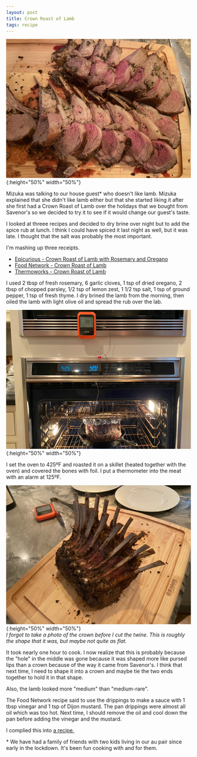 ```yaml
---
layout: post
title: Crown Roast of Lamb
tags: recipe
---
```

![Carved Crown Roast](/images/carved-roast-crown.jpeg){:height="50%" width="50%"}

Mizuka was talking to our house guest\* who doesn't like lamb. Mizuka explained that she didn't like lamb either but that she started liking it after she first had a Crown Roast of Lamb over the holidays that we bought from Savenor's so we decided to try it to see if it would change our guest's taste.

I looked at threee recipes and decided to dry brine over night but to add the spice rub at lunch. I think I could have spiced it last night as well, but it was late. I thought that the salt was probably the most important.

I'm mashing up three receipts.

- [Epicurious - Crown Roast of Lamb with Rosemary and Oregano](/recipes/Crown-Roast-of-Lamb-with-Rosemary-and-Oregano---Epicurious.html)
- [Food Network - Crown Roast of Lamb](/recipes/Crown-Roast-of-Lamb---Food-Network.html)
- [Thermoworks - Crown Roast of Lamb](/recipes/Crown-Roast-of-Lamb---Thermoworks.html)

I used 2 tbsp of fresh rosemary, 6 garlic cloves, 1 tsp of dried oregano, 2 tbsp of chopped parsley, 1/2 tsp of lemon zest, 1 1/2 tsp salt, 1 tsp of ground pepper, 1 tsp of fresh thyme. I dry brined the lamb from the morning, then oiled the lamb with light olive oil and spread the rub over the lab.

![Crown Roast in Oven](/images/crown-roast-oven.jpg){:height="50%" width="50%"}

I set the oven to 425ºF and roasted it on a skillet (heated together with the oven) and covered the bones with foil. I put a thermometer into the meat with an alarm at 125ºF.

![Crown Roast in Oven](/images/crown-roast-cut.jpeg){:height="50%" width="50%"}
<br>_I forgot to take a photo of the crown before I cut the twine. This is roughly the shape that it was, but maybe not quite as flat._

It took nearly one hour to cook. I now realize that this is probably because the "hole" in the middle was gone because it was shaped more like pursed lips than a crown because of the way it came from Savenor's. I think that next time, I need to shape it into a crown and maybe tie the two ends together to hold it in that shape.

Also, the lamb looked more "medium" than "medium-rare".

The Food Network recipe said to use the drippings to make a sauce with 1 tbsp vinegar and 1 tsp of Dijon mustard. The pan drippings were almost all oil which was too hot. Next time, I should remove the oil and cool down the pan before adding the vinegar and the mustard.

I complied this into [a recipe.](/recipes/Jois-Crown-Roast-of-Lamb.html)

\* We have had a family of friends with two kids living in our au pair since early in the lockdown. It's been fun cooking with and for them.